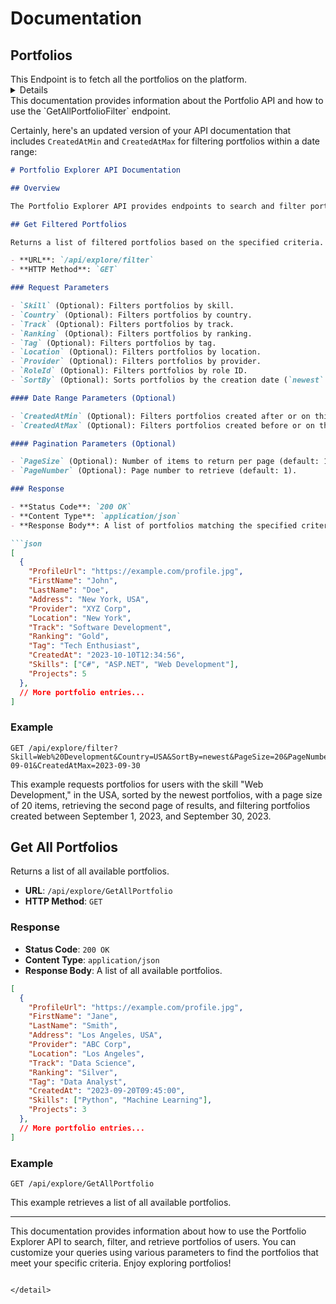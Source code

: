 # Documentation

## Portfolios

<summary>
This Endpoint is to fetch all the portfolios on the platform.
</summary>

<details>

### Get All Portfolios

- **GET** : `/api/explore/GetAllPortfolio` returns 
  ```
  {
  "data": [
    {
    "profileUrl": "Tremayne",
    "firstName": "Lincoln",
    "lastName": "Elinore",
    "address": "Uptonside, Oman",
    "provider": "Rhett",
    "location": "Uptonside",
    "ranking": "Beginner",
    "track": "Mobile",
    "tag": "British Indian Ocean Territory (Chagos Archipelago)",
    "skills": [],
    "projects": 0
  },
  {
    "profileUrl": "Tremayne",
    "firstName": "Lincoln",
    "lastName": "Elinore",
    "address": "Uptonside, Oman",
    "provider": "Rhett",
    "location": "Uptonside",
    "ranking": "Beginner",
    "track": "Mobile",
    "tag": "British Indian Ocean Territory (Chagos Archipelago)",
    "skills": [],
    "projects": 0
  }
    
  ],
  "message": "Items retireved successfully",
  "isSuccessful": true,
  "statusCode": 200
    }
  ```

- **GET** : `/api/explore/search/Jaclyn` returns
```
{
  "data": [
    {
    "profileUrl": "Tremayne",
    "firstName": "Lincoln",
    "lastName": "Elinore",
    "address": "Uptonside, Oman",
    "provider": "Rhett",
    "location": "Uptonside",
    "ranking": "Beginner",
    "track": "Mobile",
    "tag": "British Indian Ocean Territory (Chagos Archipelago)",
    "skills": [],
    "projects": 0
  }
  ],
  "message": "Items retireved successfully",
  "isSuccessful": true,
  "statusCode": 200
}
``` 


</details>
<summary>
This documentation provides information about the Portfolio API and how to use the `GetAllPortfolioFilter` endpoint.
</summary>

<detail>

Certainly, here's an updated version of your API documentation that includes `CreatedAtMin` and `CreatedAtMax` for filtering portfolios within a date range:

```markdown
# Portfolio Explorer API Documentation

## Overview

The Portfolio Explorer API provides endpoints to search and filter portfolios of users.

## Get Filtered Portfolios

Returns a list of filtered portfolios based on the specified criteria.

- **URL**: `/api/explore/filter`
- **HTTP Method**: `GET`

### Request Parameters

- `Skill` (Optional): Filters portfolios by skill.
- `Country` (Optional): Filters portfolios by country.
- `Track` (Optional): Filters portfolios by track.
- `Ranking` (Optional): Filters portfolios by ranking.
- `Tag` (Optional): Filters portfolios by tag.
- `Location` (Optional): Filters portfolios by location.
- `Provider` (Optional): Filters portfolios by provider.
- `RoleId` (Optional): Filters portfolios by role ID.
- `SortBy` (Optional): Sorts portfolios by the creation date (`newest` or `oldest).

#### Date Range Parameters (Optional)

- `CreatedAtMin` (Optional): Filters portfolios created after or on this date.
- `CreatedAtMax` (Optional): Filters portfolios created before or on this date.

#### Pagination Parameters (Optional)

- `PageSize` (Optional): Number of items to return per page (default: 10).
- `PageNumber` (Optional): Page number to retrieve (default: 1).

### Response

- **Status Code**: `200 OK`
- **Content Type**: `application/json`
- **Response Body**: A list of portfolios matching the specified criteria.

```json
[
  {
    "ProfileUrl": "https://example.com/profile.jpg",
    "FirstName": "John",
    "LastName": "Doe",
    "Address": "New York, USA",
    "Provider": "XYZ Corp",
    "Location": "New York",
    "Track": "Software Development",
    "Ranking": "Gold",
    "Tag": "Tech Enthusiast",
    "CreatedAt": "2023-10-10T12:34:56",
    "Skills": ["C#", "ASP.NET", "Web Development"],
    "Projects": 5
  },
  // More portfolio entries...
]
```

### Example

```http
GET /api/explore/filter?Skill=Web%20Development&Country=USA&SortBy=newest&PageSize=20&PageNumber=2&CreatedAtMin=2023-09-01&CreatedAtMax=2023-09-30
```

This example requests portfolios for users with the skill "Web Development," in the USA, sorted by the newest portfolios, with a page size of 20 items, retrieving the second page of results, and filtering portfolios created between September 1, 2023, and September 30, 2023.

## Get All Portfolios

Returns a list of all available portfolios.

- **URL**: `/api/explore/GetAllPortfolio`
- **HTTP Method**: `GET`

### Response

- **Status Code**: `200 OK`
- **Content Type**: `application/json`
- **Response Body**: A list of all available portfolios.

```json
[
  {
    "ProfileUrl": "https://example.com/profile.jpg",
    "FirstName": "Jane",
    "LastName": "Smith",
    "Address": "Los Angeles, USA",
    "Provider": "ABC Corp",
    "Location": "Los Angeles",
    "Track": "Data Science",
    "Ranking": "Silver",
    "Tag": "Data Analyst",
    "CreatedAt": "2023-09-20T09:45:00",
    "Skills": ["Python", "Machine Learning"],
    "Projects": 3
  },
  // More portfolio entries...
]
```

### Example

```http
GET /api/explore/GetAllPortfolio
```

This example retrieves a list of all available portfolios.

---

This documentation provides information about how to use the Portfolio Explorer API to search, filter, and retrieve portfolios of users. You can customize your queries using various parameters to find the portfolios that meet your specific criteria. Enjoy exploring portfolios!
```

</detail>